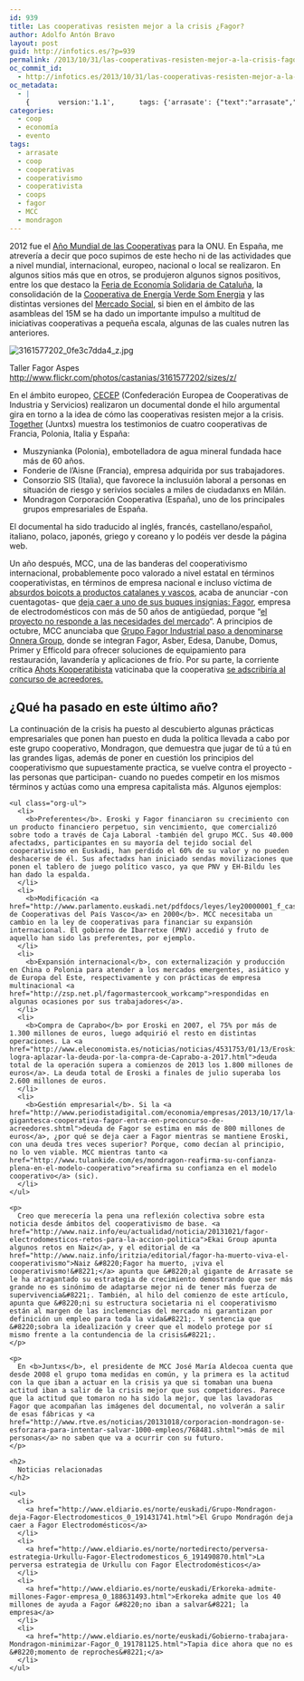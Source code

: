 ```yaml
---
id: 939
title: Las cooperativas resisten mejor a la crisis ¿Fagor?
author: Adolfo Antón Bravo
layout: post
guid: http://infotics.es/?p=939
permalink: /2013/10/31/las-cooperativas-resisten-mejor-a-la-crisis-fagor/
oc_commit_id:
  - http://infotics.es/2013/10/31/las-cooperativas-resisten-mejor-a-la-crisis-fagor/1383217505
oc_metadata:
  - |
    {		version:'1.1',		tags: {'arrasate': {"text":"arrasate","slug":"arrasate","source":null,"bucketName":"current","bucketPlacement":"auto","_className":"Tag"}, 'coop': {"text":"coop","slug":"coop","source":null,"bucketName":"current","bucketPlacement":"auto","_className":"Tag"}, 'cooperativas': {"text":"cooperativas","slug":"cooperativas","source":null,"bucketName":"current","bucketPlacement":"auto","_className":"Tag"}, 'cooperativismo': {"text":"cooperativismo","slug":"cooperativismo","source":null,"bucketName":"current","bucketPlacement":"auto","_className":"Tag"}, 'cooperativista': {"text":"cooperativista","slug":"cooperativista","source":null,"bucketName":"current","bucketPlacement":"auto","_className":"Tag"}, 'coops': {"text":"coops","slug":"coops","source":null,"bucketName":"current","bucketPlacement":"auto","_className":"Tag"}, 'fagor': {"text":"fagor","slug":"fagor","source":null,"bucketName":"current","bucketPlacement":"auto","_className":"Tag"}, 'mcc': {"text":"MCC","slug":"mcc","source":null,"bucketName":"current","bucketPlacement":"auto","_className":"Tag"}, 'mondragon': {"text":"mondragon","slug":"mondragon","source":null,"bucketName":"current","bucketPlacement":"auto","_className":"Tag"}, 'ahots-kooperatibista': {"text":"Ahots Kooperatibista","slug":"ahots-kooperatibista","source":{"url":"http://d.opencalais.com/pershash-1/1572e9a1-b36e-3f2d-9c72-2d1b02d50e5b","subjectURL":null,"type":{"url":"http://s.opencalais.com/1/type/em/e/Person","name":"Person","_className":"ArtifactType"},"name":"Ahots Kooperatibista","_className":"Entity","rawRelevance":0.216,"normalizedRelevance":0.380952380952381},"bucketName":"current","bucketPlacement":"auto","_className":"Tag"}, 'confederacin-europea-de-cooperativas-de-industria': {"text":"Confederación Europea de Cooperativas de Industria","slug":"confederacin-europea-de-cooperativas-de-industria","source":{"url":"http://d.opencalais.com/genericHasher-1/0d601f37-b133-3fd9-a4bd-be9face38903","subjectURL":null,"type":{"url":"http://s.opencalais.com/1/type/em/e/Organization","name":"Organization","_className":"ArtifactType"},"name":"Confederación Europea de Cooperativas de Industria","_className":"Entity","rawRelevance":0.308,"normalizedRelevance":0.54320987654321},"bucketName":"current","bucketPlacement":"auto","_className":"Tag"}, 'ekai-group': {"text":"Ekai Group","slug":"ekai-group","source":{"url":"http://d.opencalais.com/comphash-1/58583f04-33bc-325c-aebc-23b03df58dda","subjectURL":null,"type":{"url":"http://s.opencalais.com/1/type/em/e/Company","name":"Company","_className":"ArtifactType"},"name":"Ekai Group","_className":"Entity","rawRelevance":0.12,"normalizedRelevance":0.21164021164021166},"bucketName":"current","bucketPlacement":"auto","_className":"Tag"}}	}
categories:
  - coop
  - economía
  - evento
tags:
  - arrasate
  - coop
  - cooperativas
  - cooperativismo
  - cooperativista
  - coops
  - fagor
  - MCC
  - mondragon
---
```

2012 fue el [Año Mundial de las Cooperativas][1] para la ONU. En España, me atrevería a decir que poco supimos de este hecho ni de las actividades que a nivel mundial, internacional, europeo, nacional o local se realizaron. En algunos sitios más que en otros, se produjeron algunos signos positivos, entre los que destaco la [Feria de Economía Solidaria de Cataluña][2], la consolidación de la [Cooperativa de Energía Verde Som Energia][3] y las distintas versiones del [Mercado Social][4], si bien en el ámbito de las asambleas del 15M se ha dado un importante impulso a multitud de iniciativas cooperativas a pequeña escala, algunas de las cuales nutren las anteriores. 

<div id="Taller-Fagor-Aspes-http://www.flickr.com/photos/castanias/3161577202/sizes/z/" class="figure">
  <p>
    <img src="http://i1.wp.com/blogs.cuartocanal.es/infotics/files/2013/10/3161577202_0fe3c7dda4_z1.jpg?w=660"  alt="3161577202_0fe3c7dda4_z.jpg" data-recalc-dims="1" />
  </p>
  
  <p>
    Taller Fagor Aspes <a href="http://www.flickr.com/photos/castanias/3161577202/sizes/z/">http://www.flickr.com/photos/castanias/3161577202/sizes/z/</a>
  </p></p>
</div>

En el ámbito europeo, [CECEP][5] (Confederación Europea de Cooperativas de Industria y Servicios) realizaron un documental donde el hilo argumental gira en torno a la idea de cómo las cooperativas resisten mejor a la crisis. [Together][6] (Juntxs) muestra los testimonios de cuatro cooperativas de Francia, Polonia, Italia y España: 

<ul class="org-ul">
  <li>
    Muszynianka (Polonia), embotelladora de agua mineral fundada hace más de 60 años.
  </li>
  <li>
    Fonderie de l&#8217;Aisne (Francia), empresa adquirida por sus trabajadores.
  </li>
  <li>
    Consorzio SIS (Italia), que favorece la inclusuión laboral a personas en situación de riesgo y serivios sociales a miles de ciudadanxs en Milán.
  </li>
  <li>
    Mondragon Corporación Cooperativa (España), uno de los principales grupos empresariales de España.
  </li>
</ul>

El documental ha sido traducido al inglés, francés, castellano/español, italiano, polaco, japonés, griego y coreano y lo podéis ver desde la página web.

<div class="jetpack-video-wrapper">
</div>

Un año después, MCC, una de las banderas del cooperativismo internacional, probablemente poco valorado a nivel estatal en términos cooperativistas, en términos de empresa nacional e incluso víctima de [absurdos boicots a productos catalanes y vascos][7], acaba de anunciar -con cuentagotas- que [deja caer a uno de sus buques insignias: Fagor][8], empresa de electrodomésticos con más de 50 años de antigüedad, porque &#8220;[el proyecto no responde a las necesidades del mercado][9]&#8220;. A principios de octubre, MCC anunciaba que [Grupo Fagor Industrial paso a denominarse Onnera Group][10], donde se integran Fagor, Asber, Edesa, Danube, Domus, Primer y Efficold para ofrecer soluciones de equipamiento para restauración, lavandería y aplicaciones de frío. Por su parte, la corriente crítica [Ahots Kooperatibista][11] vaticinaba que la cooperativa [se adscribiría al concurso de acreedores.][12] 

<div id="outline-container-sec-1" class="outline-2">
  <h2 id="sec-1">
    ¿Qué ha pasado en este último año?
  </h2>
  
  <div class="outline-text-2" id="text-1">
    <p>
      La continuación de la crisis ha puesto al descubierto algunas prácticas empresariales que ponen han puesto en duda la política llevada a cabo por este grupo cooperativo, Mondragon, que demuestra que jugar de tú a tú en las grandes ligas, además de poner en cuestión los principios del cooperativismo que supuestamente practica, se vuelve contra el proyecto -las personas que participan- cuando no puedes competir en los mismos términos y actúas como una empresa capitalista más. Algunos ejemplos:
    </p>
    
    <ul class="org-ul">
      <li>
        <b>Preferentes</b>. Eroski y Fagor financiaron su crecimiento con un producto financiero perpetuo, sin vencimiento, que comercializó sobre todo a través de Caja Laboral -también del grupo MCC. Sus 40.000 afectadxs, participantes en su mayoría del tejido social del cooperativismo en Euskadi, han perdido el 60% de su valor y no pueden deshacerse de él. Sus afectadxs han iniciado sendas movilizaciones que ponen el tablero de juego político vasco, ya que PNV y EH-Bildu les han dado la espalda.
      </li>
      <li>
        <b>Modificación <a href="http://www.parlamento.euskadi.net/pdfdocs/leyes/ley20000001_f_cas.html">Ley de Cooperativas del País Vasco</a> en 2000</b>. MCC necesitaba un cambio en la ley de cooperativas para financiar su expansión internacional. El gobierno de Ibarretxe (PNV) accedió y fruto de aquello han sido las preferentes, por ejemplo.
      </li>
      <li>
        <b>Expansión internacional</b>, con externalización y producción en China o Polonia para atender a los mercados emergentes, asiático y de Europa del Este, respectivamente y con prácticas de empresa multinacional <a href="http://zsp.net.pl/fagormastercook_workcamp">respondidas en algunas ocasiones por sus trabajadores</a>.
      </li>
      <li>
        <b>Compra de Caprabo</b> por Eroski en 2007, el 75% por más de 1.300 millones de euros, luego adquirió el resto en distintas operaciones. La <a href="http://www.eleconomista.es/noticias/noticias/4531753/01/13/Eroski-logra-aplazar-la-deuda-por-la-compra-de-Caprabo-a-2017.html">deuda total de la operación supera a comienzos de 2013 los 1.800 millones de euros</a>. La deuda total de Eroski a finales de julio superaba los 2.600 millones de euros.
      </li>
      <li>
        <b>Gestión empresarial</b>. Si la <a href="http://www.periodistadigital.com/economia/empresas/2013/10/17/la-gigantesca-cooperativa-fagor-entra-en-preconcurso-de-acreedores.shtml">deuda de Fagor se estima en más de 800 millones de euros</a>, ¿por qué se deja caer a Fagor mientras se mantiene Eroski, con una deuda tres veces superior? Porque, como decían al principio, no lo ven viable. MCC mientras tanto <a href="http://www.tulankide.com/es/mondragon-reafirma-su-confianza-plena-en-el-modelo-cooperativo">reafirma su confianza en el modelo cooperativo</a> (sic).
      </li>
    </ul>
    
    <p>
      Creo que merecería la pena una reflexión colectiva sobre esta noticia desde ámbitos del cooperativismo de base. <a href="http://www.naiz.info/eu/actualidad/noticia/20131021/fagor-electrodomesticos-retos-para-la-accion-politica">Ekai Group apunta algunos retos en Naiz</a>, y el editorial de <a href="http://www.naiz.info/iritzia/editorial/fagor-ha-muerto-viva-el-cooperativismo">Naiz &#8220;Fagor ha muerto, ¡viva el cooperativismo!&#8221;</a> apunta que &#8220;al gigante de Arrasate se le ha atragantado su estrategia de crecimiento demostrando que ser más grande no es sinónimo de adaptarse mejor ni de tener más fuerza de supervivencia&#8221;. También, al hilo del comienzo de este artículo, apunta que &#8220;ni su estructura societaria ni el cooperativismo están al margen de las inclemencias del mercado ni garantizan por definición un empleo para toda la vida&#8221;. Y sentencia que &#8220;sobra la idealización y creer que el modelo protege por sí mismo frente a la contundencia de la crisis&#8221;.
    </p>
    
    <p>
      En <b>Juntxs</b>, el presidente de MCC José María Aldecoa cuenta que desde 2008 el grupo toma medidas en común, y la primera es la actitud con la que iban a actuar en la crisis ya que si tomaban una buena actitud iban a salir de la crisis mejor que sus competidores. Parece que la actitud que tomaron no ha sido la mejor, que las lavadoras Fagor que acompañan las imágenes del documental, no volverán a salir de esas fábricas y <a href="http://www.rtve.es/noticias/20131018/corporacion-mondragon-se-esforzara-para-intentar-salvar-1000-empleos/768481.shtml">más de mil personas</a> no saben que va a ocurrir con su futuro.
    </p>
    
    <h2>
      Noticias relacionadas
    </h2>
    
    <ul>
      <li>
        <a href="http://www.eldiario.es/norte/euskadi/Grupo-Mondragon-deja-Fagor-Electrodomesticos_0_191431741.html">El Grupo Mondragón deja caer a Fagor Electrodomésticos</a>
      </li>
      <li>
        <a href="http://www.eldiario.es/norte/nortedirecto/perversa-estrategia-Urkullu-Fagor-Electrodomesticos_6_191490870.html">La perversa estrategia de Urkullu con Fagor Electrodomésticos</a>
      </li>
      <li>
        <a href="http://www.eldiario.es/norte/euskadi/Erkoreka-admite-millones-Fagor-empresa_0_188631493.html">Erkoreka admite que los 40 millones de ayuda a Fagor &#8220;no iban a salvar&#8221; la empresa</a>
      </li>
      <li>
        <a href="http://www.eldiario.es/norte/euskadi/Gobierno-trabajara-Mondragon-minimizar-Fagor_0_191781125.html">Tapia dice ahora que no es &#8220;momento de reproches&#8221;</a>
      </li>
    </ul>

 [1]: http://social.un.org/coopsyear/
 [2]: http://www.firaesc.org/
 [3]: http://www.somenergia.coop
 [4]: http://www.economiasolidaria.org/mercado_social
 [5]: http://www.cecop.coop/
 [6]: http://www.together-thedocumentary.coop/
 [7]: http://www.minutodigital.com/2012/10/28/boicot-listado-de-empresas/
 [8]: http://noticias.lainformacion.com/economia-negocios-y-finanzas/empresas/la-corporacion-mondragon-no-rescatara-a-fagor-al-ver-inviable-su-proyecto_akZ8T6ebArlztGF5DfoQ8/
 [9]: http://www.tulankide.com/es/acuerdo-unanime-del-consejo-general-de-mondragon-sobre-el-proyecto-fagor-electrodomesticos
 [10]: http://www.tulankide.com/es/fagor-industrial-estrena-marca-e-imagen-corporativa-onnera-group-2
 [11]: http://ahotskooperatibista.org/
 [12]: http://www.naiz.info/eu/actualidad/noticia/20131018/atribuyen-el-cierre-a-errores-estrategicos-y-a-una-gestion-oscura